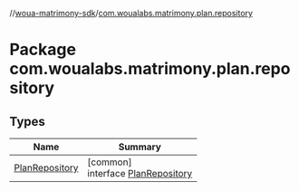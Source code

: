 //[woua-matrimony-sdk](../../index.md)/[com.woualabs.matrimony.plan.repository](index.md)

# Package com.woualabs.matrimony.plan.repository

## Types

| Name | Summary |
|---|---|
| [PlanRepository](-plan-repository/index.md) | [common]<br>interface [PlanRepository](-plan-repository/index.md) |
